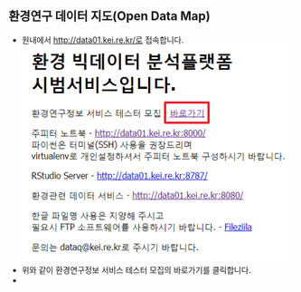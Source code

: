 ## 환경연구 데이터 지도(Open Data Map)
- 원내에서 http://data01.kei.re.kr/로 접속합니다.
![환경연구정보 서비스 바로가기](./imgs/바로가기.png)
- 위와 같이 환경연구정보 서비스 테스터 모집의 바로가기를 클릭합니다.
- 
